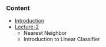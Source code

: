 ### Content
- [Introduction](/Introduction.md)
- [Lecture-2](/Lecture2.md)
  - Nearest Neighbor
  - Introduction to Linear Classifier